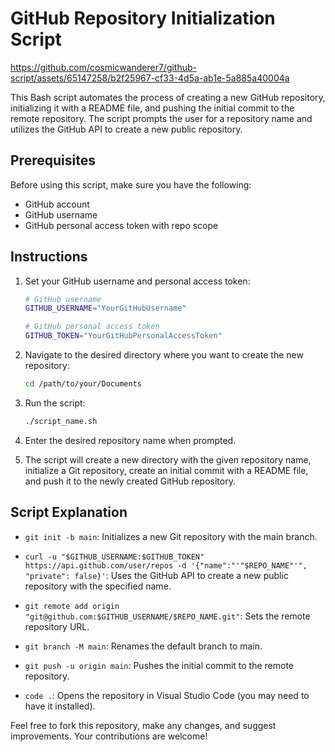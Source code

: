 # GitHub Repository Initialization Script

https://github.com/cosmicwanderer7/github-script/assets/65147258/b2f25967-cf33-4d5a-ab1e-5a885a40004a

This Bash script automates the process of creating a new GitHub repository, initializing it with a README file, and pushing the initial commit to the remote repository. The script prompts the user for a repository name and utilizes the GitHub API to create a new public repository.

## Prerequisites

Before using this script, make sure you have the following:

- GitHub account
- GitHub username
- GitHub personal access token with repo scope

## Instructions

1. Set your GitHub username and personal access token:

    ```bash
    # GitHub username 
    GITHUB_USERNAME="YourGitHubUsername"

    # GitHub personal access token
    GITHUB_TOKEN="YourGitHubPersonalAccessToken"
    ```

2. Navigate to the desired directory where you want to create the new repository:

    ```bash
    cd /path/to/your/Documents
    ```

3. Run the script:

    ```bash
    ./script_name.sh
    ```

4. Enter the desired repository name when prompted.

5. The script will create a new directory with the given repository name, initialize a Git repository, create an initial commit with a README file, and push it to the newly created GitHub repository.

## Script Explanation

- `git init -b main`: Initializes a new Git repository with the main branch.

- `curl -u "$GITHUB_USERNAME:$GITHUB_TOKEN" https://api.github.com/user/repos -d '{"name":"'"$REPO_NAME"'", "private": false}'`: Uses the GitHub API to create a new public repository with the specified name.

- `git remote add origin "git@github.com:$GITHUB_USERNAME/$REPO_NAME.git"`: Sets the remote repository URL.

- `git branch -M main`: Renames the default branch to main.

- `git push -u origin main`: Pushes the initial commit to the remote repository.

- `code .`: Opens the repository in Visual Studio Code (you may need to have it installed).

Feel free to fork this repository, make any changes, and suggest improvements. Your contributions are welcome!
